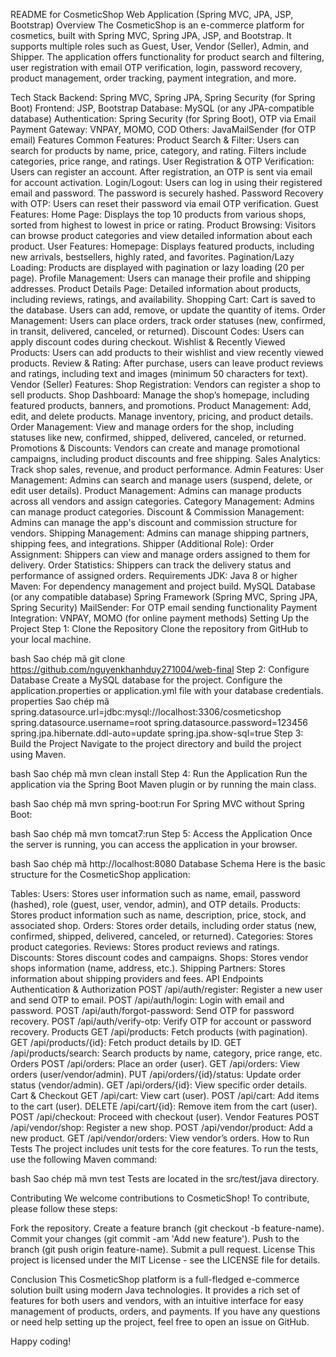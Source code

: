 README for CosmeticShop Web Application (Spring MVC, JPA, JSP, Bootstrap)
Overview
The CosmeticShop is an e-commerce platform for cosmetics, built with Spring MVC, Spring JPA, JSP, and Bootstrap. It supports multiple roles such as Guest, User, Vendor (Seller), Admin, and Shipper. The application offers functionality for product search and filtering, user registration with email OTP verification, login, password recovery, product management, order tracking, payment integration, and more.

Tech Stack
Backend: Spring MVC, Spring JPA, Spring Security (for Spring Boot)
Frontend: JSP, Bootstrap
Database: MySQL (or any JPA-compatible database)
Authentication: Spring Security (for Spring Boot), OTP via Email
Payment Gateway: VNPAY, MOMO, COD
Others: JavaMailSender (for OTP email)
Features
Common Features:
Product Search & Filter: Users can search for products by name, price, category, and rating. Filters include categories, price range, and ratings.
User Registration & OTP Verification: Users can register an account. After registration, an OTP is sent via email for account activation.
Login/Logout: Users can log in using their registered email and password. The password is securely hashed.
Password Recovery with OTP: Users can reset their password via email OTP verification.
Guest Features:
Home Page: Displays the top 10 products from various shops, sorted from highest to lowest in price or rating.
Product Browsing: Visitors can browse product categories and view detailed information about each product.
User Features:
Homepage: Displays featured products, including new arrivals, bestsellers, highly rated, and favorites.
Pagination/Lazy Loading: Products are displayed with pagination or lazy loading (20 per page).
Profile Management: Users can manage their profile and shipping addresses.
Product Details Page: Detailed information about products, including reviews, ratings, and availability.
Shopping Cart: Cart is saved to the database. Users can add, remove, or update the quantity of items.
Order Management: Users can place orders, track order statuses (new, confirmed, in transit, delivered, canceled, or returned).
Discount Codes: Users can apply discount codes during checkout.
Wishlist & Recently Viewed Products: Users can add products to their wishlist and view recently viewed products.
Review & Rating: After purchase, users can leave product reviews and ratings, including text and images (minimum 50 characters for text).
Vendor (Seller) Features:
Shop Registration: Vendors can register a shop to sell products.
Shop Dashboard: Manage the shop’s homepage, including featured products, banners, and promotions.
Product Management: Add, edit, and delete products. Manage inventory, pricing, and product details.
Order Management: View and manage orders for the shop, including statuses like new, confirmed, shipped, delivered, canceled, or returned.
Promotions & Discounts: Vendors can create and manage promotional campaigns, including product discounts and free shipping.
Sales Analytics: Track shop sales, revenue, and product performance.
Admin Features:
User Management: Admins can search and manage users (suspend, delete, or edit user details).
Product Management: Admins can manage products across all vendors and assign categories.
Category Management: Admins can manage product categories.
Discount & Commission Management: Admins can manage the app's discount and commission structure for vendors.
Shipping Management: Admins can manage shipping partners, shipping fees, and integrations.
Shipper (Additional Role):
Order Assignment: Shippers can view and manage orders assigned to them for delivery.
Order Statistics: Shippers can track the delivery status and performance of assigned orders.
Requirements
JDK: Java 8 or higher
Maven: For dependency management and project build.
MySQL Database (or any compatible database)
Spring Framework (Spring MVC, Spring JPA, Spring Security)
MailSender: For OTP email sending functionality
Payment Integration: VNPAY, MOMO (for online payment methods)
Setting Up the Project
Step 1: Clone the Repository
Clone the repository from GitHub to your local machine.

bash
Sao chép mã
git clone https://github.com/nguyenkhanhduy271004/web-final
Step 2: Configure Database
Create a MySQL database for the project.
Configure the application.properties or application.yml file with your database credentials.
properties
Sao chép mã
spring.datasource.url=jdbc:mysql://localhost:3306/cosmeticshop
spring.datasource.username=root
spring.datasource.password=123456
spring.jpa.hibernate.ddl-auto=update
spring.jpa.show-sql=true
Step 3: Build the Project
Navigate to the project directory and build the project using Maven.

bash
Sao chép mã
mvn clean install
Step 4: Run the Application
Run the application via the Spring Boot Maven plugin or by running the main class.

bash
Sao chép mã
mvn spring-boot:run
For Spring MVC without Spring Boot:

bash
Sao chép mã
mvn tomcat7:run
Step 5: Access the Application
Once the server is running, you can access the application in your browser.

bash
Sao chép mã
http://localhost:8080
Database Schema
Here is the basic structure for the CosmeticShop application:

Tables:
Users: Stores user information such as name, email, password (hashed), role (guest, user, vendor, admin), and OTP details.
Products: Stores product information such as name, description, price, stock, and associated shop.
Orders: Stores order details, including order status (new, confirmed, shipped, delivered, canceled, or returned).
Categories: Stores product categories.
Reviews: Stores product reviews and ratings.
Discounts: Stores discount codes and campaigns.
Shops: Stores vendor shops information (name, address, etc.).
Shipping Partners: Stores information about shipping providers and fees.
API Endpoints
Authentication & Authorization
POST /api/auth/register: Register a new user and send OTP to email.
POST /api/auth/login: Login with email and password.
POST /api/auth/forgot-password: Send OTP for password recovery.
POST /api/auth/verify-otp: Verify OTP for account or password recovery.
Products
GET /api/products: Fetch products (with pagination).
GET /api/products/{id}: Fetch product details by ID.
GET /api/products/search: Search products by name, category, price range, etc.
Orders
POST /api/orders: Place an order (user).
GET /api/orders: View orders (user/vendor/admin).
PUT /api/orders/{id}/status: Update order status (vendor/admin).
GET /api/orders/{id}: View specific order details.
Cart & Checkout
GET /api/cart: View cart (user).
POST /api/cart: Add items to the cart (user).
DELETE /api/cart/{id}: Remove item from the cart (user).
POST /api/checkout: Proceed with checkout (user).
Vendor Features
POST /api/vendor/shop: Register a new shop.
POST /api/vendor/product: Add a new product.
GET /api/vendor/orders: View vendor’s orders.
How to Run Tests
The project includes unit tests for the core features. To run the tests, use the following Maven command:

bash
Sao chép mã
mvn test
Tests are located in the src/test/java directory.

Contributing
We welcome contributions to CosmeticShop! To contribute, please follow these steps:

Fork the repository.
Create a feature branch (git checkout -b feature-name).
Commit your changes (git commit -am 'Add new feature').
Push to the branch (git push origin feature-name).
Submit a pull request.
License
This project is licensed under the MIT License - see the LICENSE file for details.

Conclusion
This CosmeticShop platform is a full-fledged e-commerce solution built using modern Java technologies. It provides a rich set of features for both users and vendors, with an intuitive interface for easy management of products, orders, and payments. If you have any questions or need help setting up the project, feel free to open an issue on GitHub.

Happy coding!